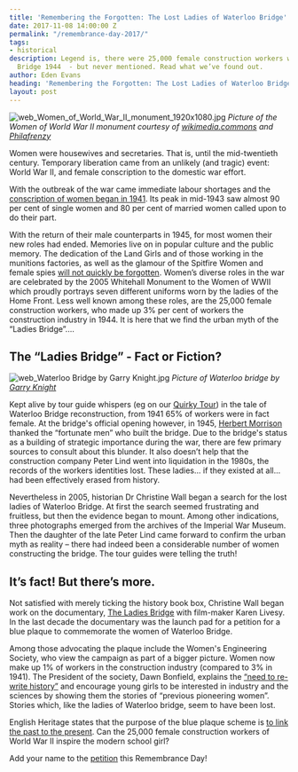 ```yaml
---
title: 'Remembering the Forgotten: The Lost Ladies of Waterloo Bridge'
date: 2017-11-08 14:00:00 Z
permalink: "/remembrance-day-2017/"
tags:
- historical
description: Legend is, there were 25,000 female construction workers working on Waterloo
  Bridge 1944  - but never mentioned. Read what we’ve found out.
author: Eden Evans
heading: 'Remembering the Forgotten: The Lost Ladies of Waterloo Bridge'
layout: post
---
```


![web_Women_of_World_War_II_monument_1920x1080.jpg](/uploads/web_Women_of_World_War_II_monument_1920x1080.jpg)
*Picture of the Women of World War II monument courtesy of [wikimedia.commons](https://commons.wikimedia.org/wiki/File:Women_of_World_War_II_monument_02.JPG) and [Philafrenzy](https://commons.wikimedia.org/wiki/User:Philafrenzy)*
 
Women were housewives and secretaries. That is, until the mid-twentieth century. Temporary liberation came from an unlikely (and tragic) event: World War II, and female conscription to the domestic war effort. 

With the outbreak of the war came immediate labour shortages and the [conscription of women began in 1941](http://www.bbc.co.uk/history/british/britain_wwtwo/women_at_war_01.shtml). Its peak in mid-1943 saw almost 90 per cent of single women and 80 per cent of married women called upon to do their part.

With the return of their male counterparts in 1945, for most women their new roles had ended. Memories live on in popular culture and the public memory. The dedication of the Land Girls and of those working in the munitions factories, as well as the glamour of the Spitfire Women and female spies [will not quickly be forgotten](http://www.telegraph.co.uk/history/world-war-two/6099415/WW2-the-role-of-women-in-the-Second-World-War.html). Women’s diverse roles in the war are celebrated by the 2005 Whitehall Monument to the Women of WWII which proudly portrays seven different uniforms worn by the ladies of the Home Front.
Less well known among these roles, are the 25,000 female construction workers, who made up 3% per cent of workers the construction industry in 1944. It is here that we find the urban myth of the “Ladies Bridge”....

## The “Ladies Bridge” - Fact or Fiction?

![web_Waterloo Bridge by Garry Knight.jpg](/uploads/web_Waterloo%20Bridge%20by%20Garry%20Knight.jpg)
*Picture of Waterloo bridge by [Garry Knight](https://www.flickr.com/photos/garryknight/577592768)*

Kept alive by tour guide whispers (eg on our [Quirky Tour](https://www.insider-london.co.uk/tours/quirky-tour/)) in the tale of Waterloo Bridge reconstruction, from 1941 65% of workers were in fact female. At the bridge's official opening however, in 1945, [Herbert Morrison](https://www.britannica.com/biography/Herbert-Stanley-Morrison-Baron-Morrison-of-Lambeth) thanked the “fortunate men” who built the bridge. Due to the bridge's status as a building of strategic importance during the war, there are few primary sources to consult about this blunder. It also doesn’t help that the construction company Peter Lind went into liquidation in the 1980s, the records of the workers identities lost. These ladies... if they existed at all... had been effectively erased from history.

Nevertheless in 2005, historian Dr Christine Wall began a search for the lost ladies of Waterloo Bridge. At first the search seemed frustrating and fruitless, but then the evidence began to mount. Among other indications, three photographs emerged from the archives of the Imperial War Museum. Then the daughter of the late Peter Lind came forward to confirm the urban myth as reality – there had indeed been a considerable number of women constructing the bridge. The tour guides were telling the truth!

## It’s fact! But there’s more.

Not satisfied with merely ticking the history book box, Christine Wall began work on the documentary, [The Ladies Bridge](http://www.theladiesbridge.co.uk/watch-the-film/) with film-maker Karen Livesy. In the last decade the documentary was the launch pad for a petition for a blue plaque to commemorate the women of Waterloo Bridge.

Among those advocating the plaque include the Women's Engineering Society, who view the campaign as part of a bigger picture. Women now make up 1% of workers in the construction industry (compared to 3% in 1941). The President of the society, Dawn Bonfield, explains the [“need to re-write history”](http://www.womanthology.co.uk/re-writing-history-remember-real-life-unsung-engineering-construction-heroines-dawn-bonfield-president-womens-engineering-society/) and encourage young girls to be interested in industry and the sciences by showing them the stories of “previous pioneering women”. Stories which, like the ladies of Waterloo bridge, seem to have been lost.

English Heritage states that the purpose of the blue plaque scheme is [to link the past to the present](http://www.english-heritage.org.uk/visit/blue-plaques/about-blue-plaques/). Can the 25,000 female construction workers of World War II inspire the modern school girl?

Add your name to the [petition](https://theladiesbridge.typeform.com/to/VfhYND) this Remembrance Day!